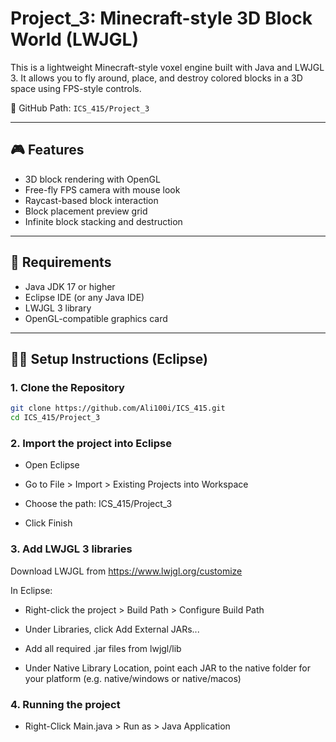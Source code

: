 # Project_3: Minecraft-style 3D Block World (LWJGL)

This is a lightweight Minecraft-style voxel engine built with Java and LWJGL 3. It allows you to fly around, place, and destroy colored blocks in a 3D space using FPS-style controls.

📁 GitHub Path: `ICS_415/Project_3`

---

## 🎮 Features

- 3D block rendering with OpenGL
- Free-fly FPS camera with mouse look
- Raycast-based block interaction
- Block placement preview grid
- Infinite block stacking and destruction

---

## 🧰 Requirements

- Java JDK 17 or higher
- Eclipse IDE (or any Java IDE)
- LWJGL 3 library
- OpenGL-compatible graphics card

---

## 🧑‍💻 Setup Instructions (Eclipse)

### 1. Clone the Repository

```bash
git clone https://github.com/Ali100i/ICS_415.git
cd ICS_415/Project_3
```

### 2. Import the project into Eclipse

- Open Eclipse

- Go to File > Import > Existing Projects into Workspace

- Choose the path: ICS_415/Project_3

- Click Finish

### 3. Add LWJGL 3 libraries

Download LWJGL from https://www.lwjgl.org/customize

In Eclipse:

  - Right-click the project > Build Path > Configure Build Path

  - Under Libraries, click Add External JARs...

  - Add all required .jar files from lwjgl/lib

  - Under Native Library Location, point each JAR to the native folder for your platform (e.g. native/windows or native/macos)

### 4. Running the project

  - Right-Click Main.java > Run as > Java Application

